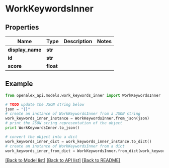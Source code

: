 # WorkKeywordsInner


## Properties
Name | Type | Description | Notes
------------ | ------------- | ------------- | -------------
**display_name** | **str** |  | 
**id** | **str** |  | 
**score** | **float** |  | 

## Example

```python
from openalex_api.models.work_keywords_inner import WorkKeywordsInner

# TODO update the JSON string below
json = "{}"
# create an instance of WorkKeywordsInner from a JSON string
work_keywords_inner_instance = WorkKeywordsInner.from_json(json)
# print the JSON string representation of the object
print WorkKeywordsInner.to_json()

# convert the object into a dict
work_keywords_inner_dict = work_keywords_inner_instance.to_dict()
# create an instance of WorkKeywordsInner from a dict
work_keywords_inner_from_dict = WorkKeywordsInner.from_dict(work_keywords_inner_dict)
```
[[Back to Model list]](../README.md#documentation-for-models) [[Back to API list]](../README.md#documentation-for-api-endpoints) [[Back to README]](../README.md)



